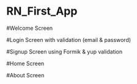 # RN_First_App

#Welcome Screen 

#Login Screen with validation (email & password)

#Signup Screen using Formik & yup validation

#Home Screen

#About Screen
   
   
   
   

